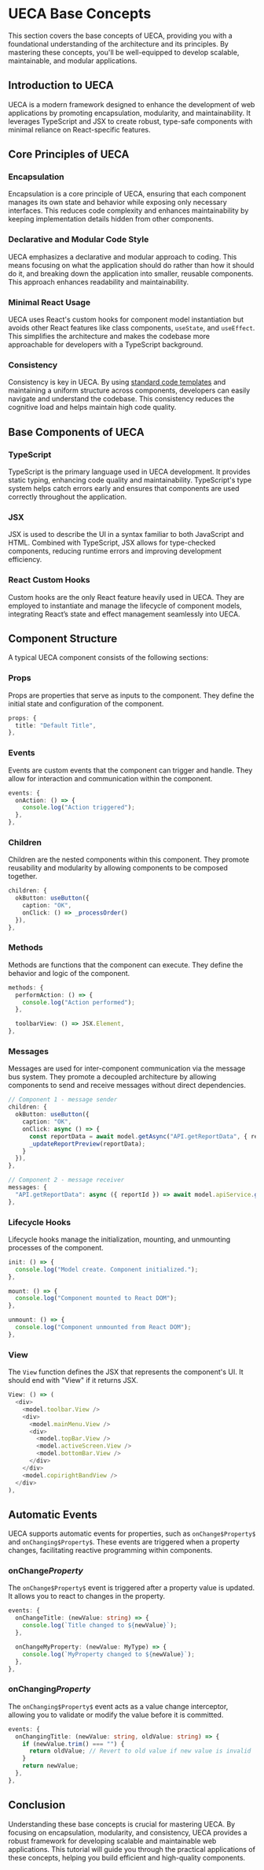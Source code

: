 # UECA Base Concepts

This section covers the base concepts of UECA, providing you with a foundational understanding of the architecture and its principles. By mastering these concepts, you'll be well-equipped to develop scalable, maintainable, and modular applications.

## Introduction to UECA

UECA is a modern framework designed to enhance the development of web applications by promoting encapsulation, modularity, and maintainability. It leverages TypeScript and JSX to create robust, type-safe components with minimal reliance on React-specific features.

## Core Principles of UECA

### Encapsulation

Encapsulation is a core principle of UECA, ensuring that each component manages its own state and behavior while exposing only necessary interfaces. This reduces code complexity and enhances maintainability by keeping implementation details hidden from other components.

### Declarative and Modular Code Style

UECA emphasizes a declarative and modular approach to coding. This means focusing on what the application should do rather than how it should do it, and breaking down the application into smaller, reusable components. This approach enhances readability and maintainability.

### Minimal React Usage

UECA uses React's custom hooks for component model instantiation but avoids other React features like class components, `useState`, and `useEffect`. This simplifies the architecture and makes the codebase more approachable for developers with a TypeScript background.

### Consistency

Consistency is key in UECA. By using [standard code templates](./code-template.md) and maintaining a uniform structure across components, developers can easily navigate and understand the codebase. This consistency reduces the cognitive load and helps maintain high code quality.

## Base Components of UECA

### TypeScript

TypeScript is the primary language used in UECA development. It provides static typing, enhancing code quality and maintainability. TypeScript's type system helps catch errors early and ensures that components are used correctly throughout the application.

### JSX

JSX is used to describe the UI in a syntax familiar to both JavaScript and HTML. Combined with TypeScript, JSX allows for type-checked components, reducing runtime errors and improving development efficiency.

### React Custom Hooks

Custom hooks are the only React feature heavily used in UECA. They are employed to instantiate and manage the lifecycle of component models, integrating React’s state and effect management seamlessly into UECA.

## Component Structure

A typical UECA component consists of the following sections:

### Props

Props are properties that serve as inputs to the component. They define the initial state and configuration of the component.

```typescript
props: {
  title: "Default Title",
},
```

### Events

Events are custom events that the component can trigger and handle. They allow for interaction and communication within the component.

```typescript
events: {
  onAction: () => {
    console.log("Action triggered");
  },
},
```

### Children

Children are the nested components within this component. They promote reusability and modularity by allowing components to be composed together.

```typescript
children: {
  okButton: useButton({
    caption: "OK",
    onClick: () => _processOrder()
  }),
},
```

### Methods

Methods are functions that the component can execute. They define the behavior and logic of the component.

```typescript
methods: {
  performAction: () => {
    console.log("Action performed");
  },

  toolbarView: () => JSX.Element,
},
```

### Messages

Messages are used for inter-component communication via the message bus system. They promote a decoupled architecture by allowing components to send and receive messages without direct dependencies.

```typescript
// Component 1 - message sender
children: {
  okButton: useButton({
    caption: "OK",
    onClick: async () => {
      const reportData = await model.getAsync("API.getReportData", { reportId: model.reportId });
      _updateReportPreview(reportData);
    }
  }),
},

// Component 2 - message receiver
messages: {
  "API.getReportData": async ({ reportId }) => await model.apiService.getReportData(reportId),
},
```

### Lifecycle Hooks

Lifecycle hooks manage the initialization, mounting, and unmounting processes of the component.

```typescript
init: () => {
  console.log("Model create. Component initialized.");
},

mount: () => {
  console.log("Component mounted to React DOM");
},

unmount: () => {
  console.log("Component unmounted from React DOM");
},
```

### View

The `View` function defines the JSX that represents the component's UI. It should end with "View" if it returns JSX.

```typescript
View: () => (
  <div>
    <model.toolbar.View />
    <div>
      <model.mainMenu.View />
      <div>
        <model.topBar.View />
        <model.activeScreen.View />
        <model.bottomBar.View />
      </div>      
    </div>
    <model.copirightBandView />
  </div>
),
```

## Automatic Events

UECA supports automatic events for properties, such as `onChange$Property$` and `onChanging$Property$`. These events are triggered when a property changes, facilitating reactive programming within components.

### onChange$Property$

The `onChange$Property$` event is triggered after a property value is updated. It allows you to react to changes in the property.

```typescript
events: {
  onChangeTitle: (newValue: string) => {
    console.log(`Title changed to ${newValue}`);
  },

  onChangeMyProperty: (newValue: MyType) => {
    console.log(`MyProperty changed to ${newValue}`);
  },
},
```

### onChanging$Property$

The `onChanging$Property$` event acts as a value change interceptor, allowing you to validate or modify the value before it is committed.

```typescript
events: {
  onChangingTitle: (newValue: string, oldValue: string) => {
    if (newValue.trim() === "") {
      return oldValue; // Revert to old value if new value is invalid
    }
    return newValue;
  },
},
```

## Conclusion

Understanding these base concepts is crucial for mastering UECA. By focusing on encapsulation, modularity, and consistency, UECA provides a robust framework for developing scalable and maintainable web applications. This tutorial will guide you through the practical applications of these concepts, helping you build efficient and high-quality components.
